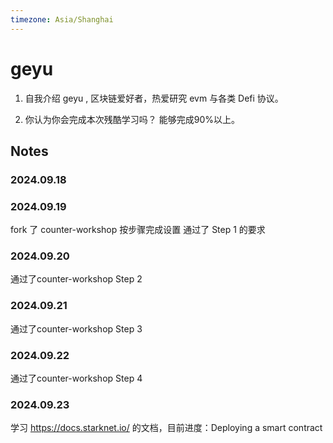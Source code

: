 ```yaml
---
timezone: Asia/Shanghai 
---
```


# geyu

1. 自我介绍
   geyu , 区块链爱好者，热爱研究 evm 与各类 Defi 协议。

2. 你认为你会完成本次残酷学习吗？
   能够完成90%以上。

## Notes

<!-- Content_START -->

### 2024.09.18

### 2024.09.19
fork 了 counter-workshop 
按步骤完成设置
通过了 Step 1 的要求
### 2024.09.20
通过了counter-workshop  Step 2 
### 2024.09.21
通过了counter-workshop  Step 3
### 2024.09.22
通过了counter-workshop  Step 4
### 2024.09.23
学习 https://docs.starknet.io/ 的文档，目前进度：Deploying a smart contract


<!-- Content_END -->
